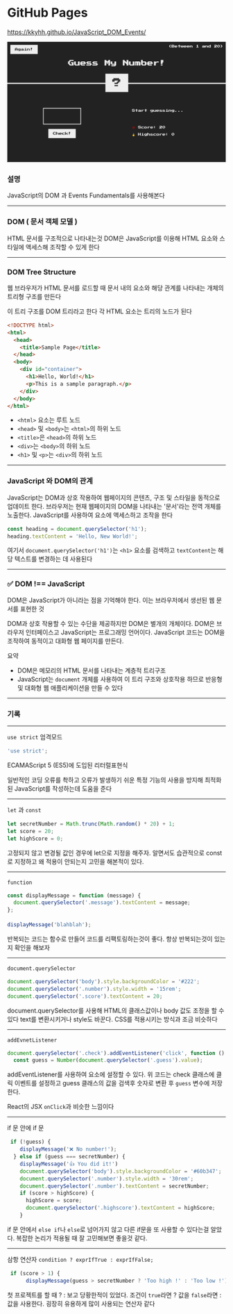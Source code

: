 # GitHub Pages

https://kkyhh.github.io/JavaScript_DOM_Events/

<img src="./guessMyNumber.png">

### 설명

JavaScript의 DOM 과 Events Fundamentals를 사용해본다

---

### DOM ( 문서 객체 모델 )

HTML 문서를 구조적으로 나타내는것
DOM은 JavaScript를 이용해 HTML 요소와 스타일에 액세스해 조작할 수 있게 한다

---

### DOM Tree Structure

웹 브라우저가 HTML 문서를 로드할 때 문서 내의 요소와 해당 관계를 나타내는 개체의 트리형 구조를 만든다

이 트리 구조를 DOM 트리라고 한다
각 HTML 요소는 트리의 노드가 된다

```html
<!DOCTYPE html>
<html>
  <head>
    <title>Sample Page</title>
  </head>
  <body>
    <div id="container">
      <h1>Hello, World!</h1>
      <p>This is a sample paragraph.</p>
    </div>
  </body>
</html>
```

- `<html>` 요소는 루트 노드
- `<head>` 및 `<body>`는 `<html>`의 하위 노드
- `<title>`은 `<head>`의 하위 노드
- `<div>`는 `<body>`의 하위 노드
- `<h1>` 및 `<p>`는 `<div>`의 하위 노드

---

### JavaScript 와 DOM의 관계

JavaScript는 DOM과 상호 작용하여 웹페이지의 콘텐츠, 구조 및 스타일을 동적으로 업데이트 한다. 브라우저는 현재 웹페이지의 DOM을 나타내는 '문서'라는 전역 개체를 노출한다. JavaScript를 사용하여 요소에 액세스하고 조작을 한다

```javascript
const heading = document.querySelector('h1');
heading.textContent = 'Hello, New World!';
```

여기서 `document.querySelector('h1')`는 `<h1>` 요소를 검색하고 `textContent`는 해당 텍스트를 변경하는 데 사용된다

---

### ✅ DOM !== JavaScript

DOM은 JavaScript가 아니라는 점을 기억해야 한다. 이는 브라우저에서 생선된 웹 문서를 표현한 것

DOM과 상호 작용할 수 있는 수단을 제공하지만 DOM은 별개의 개체이다.
DOM은 브라우저 인터페이스고 JavaScript는 프로그래밍 언어이다.
JavaScript 코드는 DOM을 조작하여 동적이고 대화형 웹 페이지를 만든다.

요약

- DOM은 메모리의 HTML 문서를 나타내는 계층적 트리구조
- JavaScript는 `document` 개체를 사용하여 이 트리 구조와 상호작용 하므로 반응형 및 대화형 웹 애플리케이션을 만들 수 있다

---

### 기록

---

`use strict` 엄격모드

```javascript
'use strict';
```

ECAMAScript 5 (ES5)에 도입된 리터럴표현식

일반적인 코딩 오류를 촥하고 오류가 발생하기 쉬운 특정 기능의 사용을 방지해 최적화된 JavaScript를 작성하는데 도움을 준다

---

`let` 과 `const`

```javascript
let secretNumber = Math.trunc(Math.random() * 20) + 1;
let score = 20;
let highScore = 0;
```

고정되지 않고 변경될 값인 경우에 let으로 지정을 해주자.
알면서도 습관적으로 const로 지정하고 왜 적용이 안되는지 고민을 해본적이 있다.

---

`function`

```javascript
const displayMessage = function (message) {
  document.querySelector('.message').textContent = message;
};

displayMessage('blahblah');
```

반복되는 코드는 함수로 만들어 코드를 리팩토링하는것이 좋다.
항상 반복되는것이 있는지 확인을 해보자

---

`document.querySelector`

```javascript
document.querySelector('body').style.backgroundColor = '#222';
document.querySelector('.number').style.width = '15rem';
document.querySelector('.score').textContent = 20;
```

document.querySelector를 사용해 HTML의 클래스값이나 body 값도 조정을 할 수 있다 text를 변환시키거나 style도 바꾼다. CSS를 적용시키는 방식과 조금 비슷하다

---

`addEvnetListener`

```javascript
document.querySelector('.check').addEventListener('click', function () {
  const guess = Number(document.querySelector('.guess').value);
```

addEventListener를 사용하여 요소에 설정할 수 있다. 위 코드는 check 클래스에 클릭 이벤트를 설정하고 guess 클래스의 값을 검색후 숫자로 변환 후 `guess` 변수에 저장한다.

React의 JSX `onClick`과 비슷한 느낌이다

---

if 문 안에 if 문

```javascript
 if (!guess) {
    displayMessage('❌ No number!');
  } else if (guess === secretNumber) {
    displayMessage('👍 You did it!')
    document.querySelector('body').style.backgroundColor = '#60b347';
    document.querySelector('.number').style.width = '30rem';
    document.querySelector('.number').textContent = secretNumber;
    if (score > highScore) {
      highScore = score;
      document.querySelector('.highscore').textContent = highScore;
    }
```

if 문 안에서 `else if`나 `else`로 넘어가지 않고 다른 if문을 또 사용할 수 있다는걸 알았다. 복잡한 논리가 적용될 때 잘 고민해보면 좋을것 같다.

---

삼항 연산자 `condition ? exprIfTrue : exprIfFalse;
`

```javascript
 if (score > 1) {
      displayMessage(guess > secretNumber ? 'Too high !' : 'Too low !')
```

첫 프로젝트를 할 때 ? : 보고 당황한적이 있었다. 조건이 `true`라면 ? 값을 `false`라면 : 값을 사용한다. 굉장히 유용하게 많이 사용되는 연산자 같다
